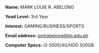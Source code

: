 **Name:** MARK LOUIE R. ABELONG 

**Yead Level:** 3rd Year 

**Interest:** GAMING/BUSINESS/SPORTS 

**Email address:** qmlrabelong@tip.edu.ph 

**Computer Specs:** i3-5005/4G/HDD 500GB 
